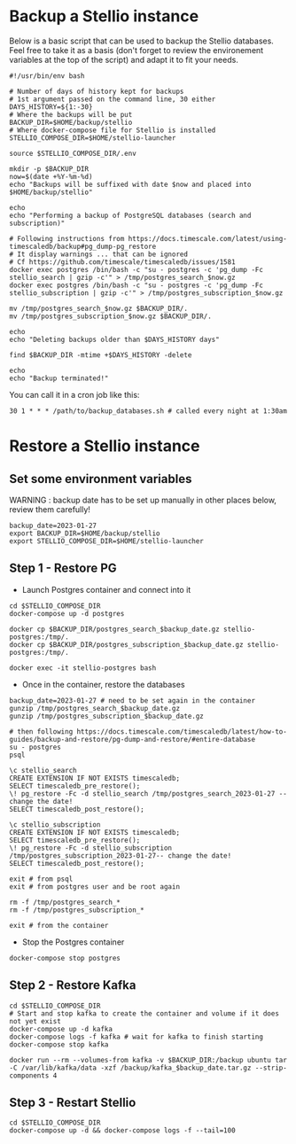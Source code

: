 # Backup a Stellio instance

Below is a basic script that can be used to backup the Stellio databases. Feel free to take it as a basis (don't forget to review the environement variables at the top of the script) and adapt it to fit your needs.

```shell
#!/usr/bin/env bash

# Number of days of history kept for backups
# 1st argument passed on the command line, 30 either
DAYS_HISTORY=${1:-30}
# Where the backups will be put
BACKUP_DIR=$HOME/backup/stellio
# Where docker-compose file for Stellio is installed
STELLIO_COMPOSE_DIR=$HOME/stellio-launcher

source $STELLIO_COMPOSE_DIR/.env

mkdir -p $BACKUP_DIR
now=$(date +%Y-%m-%d)
echo "Backups will be suffixed with date $now and placed into $HOME/backup/stellio"

echo
echo "Performing a backup of PostgreSQL databases (search and subscription)"

# Following instructions from https://docs.timescale.com/latest/using-timescaledb/backup#pg_dump-pg_restore
# It display warnings ... that can be ignored
# Cf https://github.com/timescale/timescaledb/issues/1581
docker exec postgres /bin/bash -c "su - postgres -c 'pg_dump -Fc stellio_search | gzip -c'" > /tmp/postgres_search_$now.gz
docker exec postgres /bin/bash -c "su - postgres -c 'pg_dump -Fc stellio_subscription | gzip -c'" > /tmp/postgres_subscription_$now.gz

mv /tmp/postgres_search_$now.gz $BACKUP_DIR/.
mv /tmp/postgres_subscription_$now.gz $BACKUP_DIR/.

echo
echo "Deleting backups older than $DAYS_HISTORY days"

find $BACKUP_DIR -mtime +$DAYS_HISTORY -delete

echo
echo "Backup terminated!"
```

You can call it in a cron job like this:

```shell
30 1 * * * /path/to/backup_databases.sh # called every night at 1:30am
```

# Restore a Stellio instance

## Set some environment variables

WARNING : backup date has to be set up manually in other places below, review them carefully!

```shell
backup_date=2023-01-27
export BACKUP_DIR=$HOME/backup/stellio
export STELLIO_COMPOSE_DIR=$HOME/stellio-launcher
```

## Step 1 - Restore PG

* Launch Postgres container and connect into it

```shell
cd $STELLIO_COMPOSE_DIR
docker-compose up -d postgres

docker cp $BACKUP_DIR/postgres_search_$backup_date.gz stellio-postgres:/tmp/.
docker cp $BACKUP_DIR/postgres_subscription_$backup_date.gz stellio-postgres:/tmp/.

docker exec -it stellio-postgres bash
```

* Once in the container, restore the databases

```shell
backup_date=2023-01-27 # need to be set again in the container
gunzip /tmp/postgres_search_$backup_date.gz
gunzip /tmp/postgres_subscription_$backup_date.gz

# then following https://docs.timescale.com/timescaledb/latest/how-to-guides/backup-and-restore/pg-dump-and-restore/#entire-database
su - postgres
psql

\c stellio_search
CREATE EXTENSION IF NOT EXISTS timescaledb;
SELECT timescaledb_pre_restore();
\! pg_restore -Fc -d stellio_search /tmp/postgres_search_2023-01-27 -- change the date!
SELECT timescaledb_post_restore();

\c stellio_subscription
CREATE EXTENSION IF NOT EXISTS timescaledb;
SELECT timescaledb_pre_restore();
\! pg_restore -Fc -d stellio_subscription /tmp/postgres_subscription_2023-01-27-- change the date!
SELECT timescaledb_post_restore();

exit # from psql
exit # from postgres user and be root again

rm -f /tmp/postgres_search_*
rm -f /tmp/postgres_subscription_*

exit # from the container
```

* Stop the Postgres container

```shell
docker-compose stop postgres
```

## Step 2 - Restore Kafka

```shell
cd $STELLIO_COMPOSE_DIR
# Start and stop kafka to create the container and volume if it does not yet exist
docker-compose up -d kafka
docker-compose logs -f kafka # wait for kafka to finish starting
docker-compose stop kafka

docker run --rm --volumes-from kafka -v $BACKUP_DIR:/backup ubuntu tar -C /var/lib/kafka/data -xzf /backup/kafka_$backup_date.tar.gz --strip-components 4
```

## Step 3 - Restart Stellio

```shell
cd $STELLIO_COMPOSE_DIR
docker-compose up -d && docker-compose logs -f --tail=100
```
